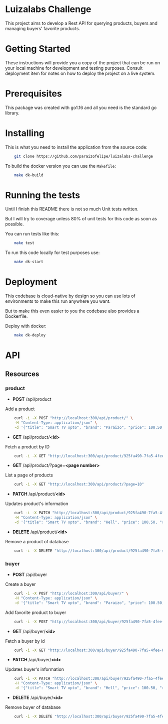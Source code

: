 # Luizalabs Challenge

This project aims to develop a Rest API for querying products, buyers and managing buyers' favorite products.

# Getting Started

These instructions will provide you a copy of the project that can be run on your local machine for development and testing purposes. Consult deployment item for notes on how to deploy the project on a live system.

# Prerequisites

This package was created with go1.16 and all you need is the standard go library.

# Installing

This is what you need to install the application from the source code:

```bash
    git clone https://github.com/paraizofelipe/luizalabs-challenge
```

To build the docker version you can use the `Makefile`:

```bash
    make dk-build 
```

# Running the tests

Until I finish this README there is not so much Unit tests written.

But I will try to coverage unless 80% of unit tests for this code as soon as possible.

You can run tests like this:

```bash
    make test
```

To run this code locally for test purposes use:

```bash
    make dk-start
```

# Deployment

This codebase is cloud-native by design so you can use lots of environments to make this run anywhere you want.

But to make this even easier to you the codebase also provides a Dockerfile.

Deploy with docker:

```bash
    make dk-deploy
```

# API

## Resources

### product

- **POST** /api/product

Add a product

```bash
    curl -i -X POST "http://localhost:300/api/product/" \
    -H "Content-Type: application/json" \
    -d '{"title": "Smart TV xpto", "brand": "Paraizo", "price": 100.50, "review_score": 4.5, "image": "http://brand.com/image.png" }' 
```

- **GET** /api/product/**\<id\>**

Fetch a product by ID

```bash
    curl -i -X GET "http://localhost:300/api/product/925fa490-7fa5-4fee-8035-3b691af02cb8" 
```

- **GET** /api/product/?page=**\<page number\>**

List a page of products

```bash
    curl -i -X GET "http://localhost:300/api/product/?page=10" 
```

- **PATCH** /api/product/**\<id\>**

Updates product's information

```bash
    curl -i -X PATCH "http://localhost:300/api/product/925fa490-7fa5-4fee-8035-3b691af02cb8" \
    -H "Content-Type: application/json" \
    -d '{"title": "Smart TV xpto", "brand": "Hell", "price": 100.50, "review_score": 4.5, "image": "http://brand.com/image.png" }' 
```

- **DELETE** /api/product/**\<id\>**

Remove a product of database

```bash
    curl -i -X DELETE "http://localhost:300/api/product/925fa490-7fa5-4fee-8035-3b691af02cb8" 
```

### buyer

- **POST** /api/buyer

Create a buyer

```bash
    curl -i -X POST "http://localhost:300/api/buyer/" \
    -H "Content-Type: application/json" \
    -d '{"title": "Smart TV xpto", "brand": "Paraizo", "price": 100.50, "review_score": 4.5, "image": "http://brand.com/image.png" }' 
```
Add favorite product to buyer

```bash
    curl -i -X POST "http://localhost:300/api/buyer/925fa490-7fa5-4fee-8035-3b691af02cb8/product/f4cacf02-4e71-42ad-9fd8-ace6d27a4c87"
```

- **GET** /api/buyer/**\<id\>**

Fetch a buyer by id

```bash
    curl -i -X GET "http://localhost:300/api/buyer/925fa490-7fa5-4fee-8035-3b691af02cb8" 
```

- **PATCH** /api/buyer/**\<id\>**

Updates buyer's information

```bash
    curl -i -X PATCH "http://localhost:300/api/buyer/925fa490-7fa5-4fee-8035-3b691af02cb8" \
    -H "Content-Type: application/json" \
    -d '{"title": "Smart TV xpto", "brand": "Hell", "price": 100.50, "review_score": 4.5, "image": "http://brand.com/image.png" }' 
```

- **DELETE** /api/buyer/**\<id\>**

Remove buyer of database

```bash
    curl -i -X DELETE "http://localhost:300/api/buyer/925fa490-7fa5-4fee-8035-3b691af02cb8" 
```
